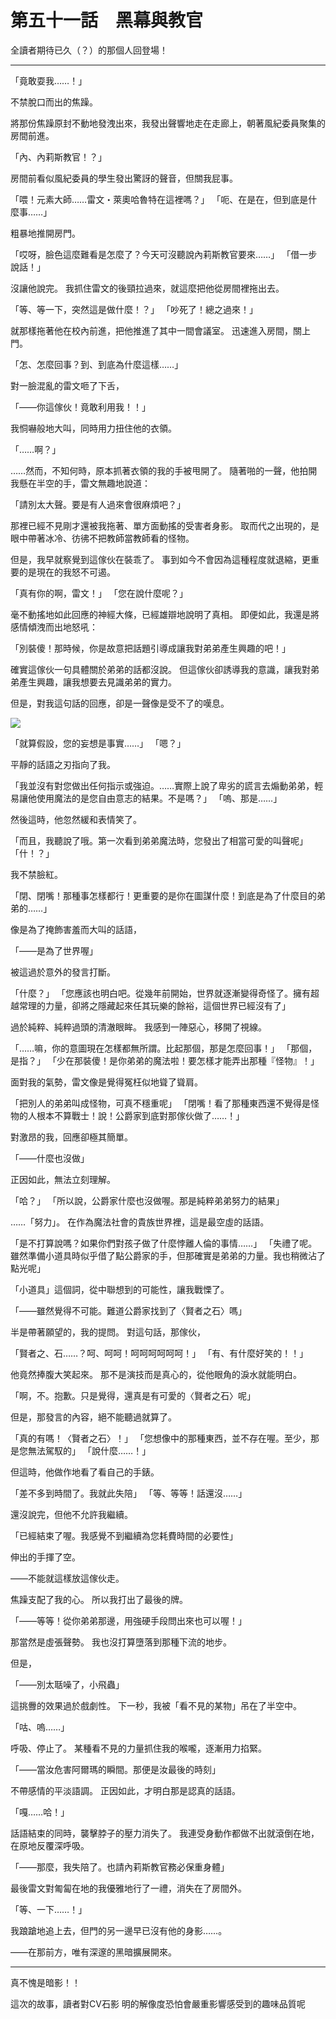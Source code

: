 # 第五十一話　黑幕與教官

全讀者期待已久（？）的那個人回登場！

---

「竟敢耍我……！」

不禁脫口而出的焦躁。

將那份焦躁原封不動地發洩出來，我發出聲響地走在走廊上，朝著風紀委員聚集的房間前進。

「內、內莉斯教官！？」

房間前看似風紀委員的學生發出驚訝的聲音，但關我屁事。

「喂！元素大師……雷文・萊奧哈魯特在這裡嗎？」
「呃、在是在，但到底是什麼事……」

粗暴地推開房門。

「哎呀，臉色這麼難看是怎麼了？今天可沒聽說內莉斯教官要來……」
「借一步說話！」

沒讓他說完。
我抓住雷文的後頸拉過來，就這麼把他從房間裡拖出去。

「等、等一下，突然這是做什麼！？」
「吵死了！總之過來！」

就那樣拖著他在校內前進，把他推進了其中一間會議室。
迅速進入房間，關上門。

「怎、怎麼回事？到、到底為什麼這樣……」

對一臉混亂的雷文咂了下舌，

「――你這傢伙！竟敢利用我！！」

我恫嚇般地大叫，同時用力扭住他的衣領。

「……啊？」

……然而，不知何時，原本抓著衣領的我的手被甩開了。
隨著啪的一聲，他拍開我懸在半空的手，雷文無趣地說道：

「請別太大聲。要是有人過來會很麻煩吧？」

那裡已經不見剛才還被我拖著、單方面動搖的受害者身影。
取而代之出現的，是眼中帶著冰冷、彷彿不把教師當教師看的怪物。

但是，我早就察覺到這傢伙在裝乖了。
事到如今不會因為這種程度就退縮，更重要的是現在的我怒不可遏。

「真有你的啊，雷文！」
「您在說什麼呢？」

毫不動搖地如此回應的神經大條，已經雄辯地說明了真相。
即便如此，我還是將感情傾洩而出地怒吼：

「別裝傻！那時候，你是故意把話題引導成讓我對弟弟產生興趣的吧！」

確實這傢伙一句具體關於弟弟的話都沒說。
但這傢伙卻誘導我的意識，讓我對弟弟產生興趣，讓我想要去見識弟弟的實力。

但是，對我這句話的回應，卻是一聲像是受不了的嘆息。

![](https://xuerowo.com/%E8%BC%95%E5%B0%8F%E8%AA%AA%E7%BF%BB%E8%AD%AF/%E3%80%8A%E7%84%A1%E7%9F%A5%E8%BD%89%E7%94%9F%20%EF%BD%9E%E5%B0%B1%E7%AE%97%E8%BD%89%E7%94%9F%E5%88%B0%E4%BA%86%E4%B8%80%E7%84%A1%E6%89%80%E7%9F%A5%E7%9A%84%E9%81%8A%E6%88%B2%E4%B8%96%E7%95%8C%E6%88%91%E4%B9%9F%E6%9C%83%E5%85%A8%E5%8A%9B%E5%AE%88%E8%AD%B7%E5%8E%9F%E4%BD%9C%EF%BD%9E%E3%80%8B/%E6%8F%92%E5%9C%96/51.png)

「就算假設，您的妄想是事實……」
「嗯？」

平靜的話語之刃指向了我。

「我並沒有對您做出任何指示或強迫。……實際上說了卑劣的謊言去煽動弟弟，輕易讓他使用魔法的是您自由意志的結果。不是嗎？」
「嗚、那是……」

然後這時，他忽然緩和表情笑了。

「而且，我聽說了哦。第一次看到弟弟魔法時，您發出了相當可愛的叫聲呢」
「什！？」

我不禁臉紅。

「閉、閉嘴！那種事怎樣都行！更重要的是你在圖謀什麼！到底是為了什麼目的弟弟的……」

像是為了掩飾害羞而大叫的話語，

「――是為了世界喔」

被這過於意外的發言打斷。

「什麼？」
「您應該也明白吧。從幾年前開始，世界就逐漸變得奇怪了。擁有超越常理的力量，卻將之隱藏起來任其玩樂的餘裕，這個世界已經沒有了」

過於純粹、純粹過頭的清澈眼眸。
我感到一陣惡心，移開了視線。

「……嘛，你的意圖現在怎樣都無所謂。比起那個，那是怎麼回事！」
「那個，是指？」
「少在那裝傻！是你弟弟的魔法啦！要怎樣才能弄出那種『怪物』！」

面對我的氣勢，雷文像是覺得冤枉似地聳了聳肩。

「把別人的弟弟叫成怪物，可真不穩重呢」
「閉嘴！看了那種東西還不覺得是怪物的人根本不算戰士！說！公爵家到底對那傢伙做了……！」

對激昂的我，回應卻極其簡單。

「――什麼也沒做」

正因如此，無法立刻理解。

「哈？」
「所以說，公爵家什麼也沒做喔。那是純粹弟弟努力的結果」

……「努力」。
在作為魔法社會的貴族世界裡，這是最空虛的話語。

「是不打算說嗎？如果你們對孩子做了什麼悖離人倫的事情……」
「失禮了呢。雖然準備小道具時似乎借了點公爵家的手，但那確實是弟弟的力量。我也稍微沾了點光呢」

「小道具」這個詞，從中聯想到的可能性，讓我戰慄了。

「――雖然覺得不可能。難道公爵家找到了〈賢者之石〉嗎」

半是帶著願望的，我的提問。
對這句話，那傢伙，

「賢者之、石……？呵、呵呵！呵呵呵呵呵呵！」
「有、有什麼好笑的！！」

他竟然捧腹大笑起來。
那不是演技而是真心的，從他眼角的淚水就能明白。

「啊，不。抱歉。只是覺得，還真是有可愛的〈賢者之石〉呢」

但是，那發言的內容，絕不能聽過就算了。

「真的有嗎！〈賢者之石〉！」
「您想像中的那種東西，並不存在喔。至少，那是您無法駕馭的」
「說什麼……！」

但這時，他做作地看了看自己的手錶。

「差不多到時間了。我就此失陪」
「等、等等！話還沒……」

還沒說完，但他不允許我繼續。

「已經結束了喔。我感覺不到繼續為您耗費時間的必要性」

伸出的手揮了空。

――不能就這樣放這傢伙走。

焦躁支配了我的心。
所以我打出了最後的牌。

「――等等！從你弟弟那邊，用強硬手段問出來也可以喔！」

那當然是虛張聲勢。
我也沒打算墮落到那種下流的地步。

但是，

「――別太聒噪了，小飛蟲」

這挑釁的效果過於戲劇性。
下一秒，我被「看不見的某物」吊在了半空中。

「咕、嗚……」

呼吸、停止了。
某種看不見的力量抓住我的喉嚨，逐漸用力掐緊。

「――當汝危害阿爾瑪的瞬間。那便是汝最後的時刻」

不帶感情的平淡語調。
正因如此，才明白那是認真的話語。

「嘎……哈！」

話語結束的同時，襲擊脖子的壓力消失了。
我連受身動作都做不出就滾倒在地，在原地反覆深呼吸。

「――那麼，我失陪了。也請內莉斯教官務必保重身體」

最後雷文對匍匐在地的我優雅地行了一禮，消失在了房間外。

「等、一下……！」

我踉蹌地追上去，但門的另一邊早已沒有他的身影……。

――在那前方，唯有深邃的黑暗擴展開來。

---

真不愧是暗影！！

這次的故事，讀者對CV石影 明的解像度恐怕會嚴重影響感受到的趣味品質呢